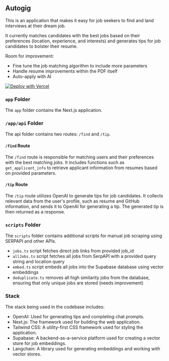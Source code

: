 ## Autogig

This is an application that makes it easy for job seekers to find and land interviews at their dream job.

It currently matches candidates with the best jobs based on their preferences (location, experience, and interests) and generates tips for job candidates to bolster their resume.

Room for improvement:

- Fine tune the job matching algorithm to include more parameters
- Handle resume improvements within the PDF itself
- Auto-apply with AI

[![Deploy with Vercel](https://vercel.com/button)](https://vercel.com/new/clone?repository-url=https%3A%2F%2Fgithub.com%2Fvercel%2Fnext.js%2Ftree%2Fcanary%2Fexamples%2Fhello-world)

### `app` Folder

The `app` folder contains the Next.js application.

### `/app/api` Folder

The api folder contains two routes: `/find` and `/tip`.

#### `/find` Route

The `/find` route is responsible for matching users and their preferences with the best matching jobs. It includes functions such as `get_applicant_info` to retrieve applicant information from resumes based on provided parameters.

#### `/tip` Route

The `/tip` route utilizes OpenAI to generate tips for job candidates. It collects relevant data from the user's profile, such as resume and GitHub information, and sends it to OpenAI for generating a tip. The generated tip is then returned as a response.

### `scripts` Folder

The `scripts` folder contains additional scripts for manual job scraping using SERPAPI and other APIs.

- `jobs.ts` script fetches direct job links from provided job_id
- `allJobs.ts` script fetches all jobs from SerpAPI with a provided query string and location query
- `embed.ts` script embeds all jobs into the Supabase database using vector embeddings
- `deduplicate.ts` removes all high similarity jobs from the database, ensuring that only unique jobs are stored (needs improvement)

### Stack

The stack being used in the codebase includes:

- OpenAI: Used for generating tips and completing chat prompts.
- Next.js: The framework used for building the web application.
- Tailwind CSS: A utility-first CSS framework used for styling the application.
- Supabase: A backend-as-a-service platform used for creating a vector store for job embeddings.
- Langchain: A library used for generating embeddings and working with vector stores.
